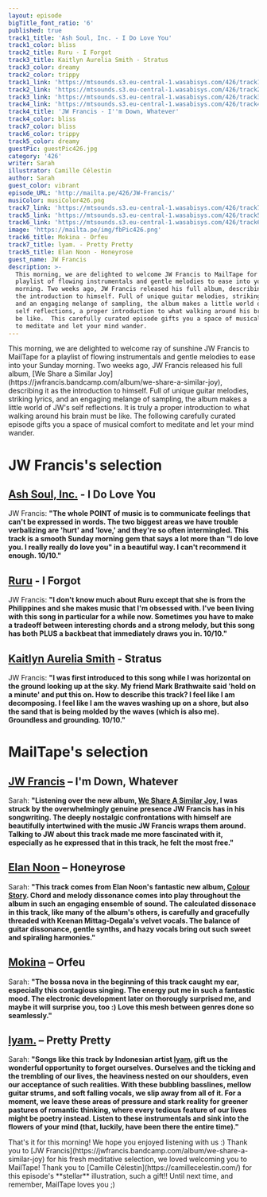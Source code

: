 ```yaml
---
layout: episode
bigTitle_font_ratio: '6'
published: true
track1_title: 'Ash Soul, Inc. - I Do Love You'
track1_color: bliss
track2_title: Ruru - I Forgot
track3_title: Kaitlyn Aurelia Smith - Stratus
track3_color: dreamy
track2_color: trippy
track1_link: 'https://mtsounds.s3.eu-central-1.wasabisys.com/426/track1.mp3'
track2_link: 'https://mtsounds.s3.eu-central-1.wasabisys.com/426/track2.mp3'
track3_link: 'https://mtsounds.s3.eu-central-1.wasabisys.com/426/track3.mp3'
track4_link: 'https://mtsounds.s3.eu-central-1.wasabisys.com/426/track4.mp3'
track4_title: 'JW Francis - I''m Down, Whatever'
track4_color: bliss
track7_color: bliss
track6_color: trippy
track5_color: dreamy
guestPic: guestPic426.jpg
category: '426'
writer: Sarah
illustrator: Camille Célestin
author: Sarah
guest_color: vibrant
episode_URL: 'http://mailta.pe/426/JW-Francis/'
musiColor: musiColor426.png
track7_link: 'https://mtsounds.s3.eu-central-1.wasabisys.com/426/track7.mp3'
track5_link: 'https://mtsounds.s3.eu-central-1.wasabisys.com/426/track5.mp3'
track6_link: 'https://mtsounds.s3.eu-central-1.wasabisys.com/426/track6.mp3'
image: 'https://mailta.pe/img/fbPic426.png'
track6_title: Mokina - Orfeu
track7_title: lyam. - Pretty Pretty
track5_title: Elan Noon - Honeyrose
guest_name: JW Francis
description: >-
  This morning, we are delighted to welcome JW Francis to MailTape for a
  playlist of flowing instrumentals and gentle melodies to ease into your Sunday
  morning. Two weeks ago, JW Francis released his full album, describing it as
  the introduction to himself. Full of unique guitar melodies, striking lyrics,
  and an engaging melange of sampling, the album makes a little world of JW's
  self reflections, a proper introduction to what walking around his brain must
  be like.  This carefully curated episode gifts you a space of musical comfort
  to meditate and let your mind wander.
---
```

<p id="introduction">This morning, we are delighted to welcome ray of sunshine JW Francis to MailTape for a playlist of flowing instrumentals and gentle melodies to ease into your Sunday morning. 
  Two weeks ago, JW Francis released his full album, [We Share a Similar Joy](https://jwfrancis.bandcamp.com/album/we-share-a-similar-joy), describing it as the introduction to himself. Full of unique guitar melodies, striking lyrics, and an engaging melange of sampling, the album makes a little world of JW's self reflections. It is truly a proper introduction to what walking around his brain must be like.  The following carefully curated episode gifts you a space of musical comfort to meditate and let your mind wander. 
</p>

# JW Francis's selection

## [Ash Soul, Inc.](http://www.numerogroup.com/d/ash-soul-inc-i-do-love-you) - I Do Love You
JW Francis: **"**The whole POINT of music is to communicate feelings that can't be expressed in words. The two biggest areas we have trouble verbalizing are 'hurt' and 'love,' and they're so often intermingled. This track is a smooth Sunday morning gem that says a lot more than "I do love you. I really really do love you" in a beautiful way. I can't recommend it enough. 10/10.**"**

## [Ruru](https://rutheday.bandcamp.com/) - I Forgot
JW Francis: **"**I don't know much about Ruru except that she is from the Philippines and she makes music that I'm obsessed with. I've been living with this song in particular for a while now. Sometimes you have to make a tradeoff between interesting chords and a strong melody, but this song has both PLUS a backbeat that immediately draws you in. 10/10.**"** 

## [Kaitlyn Aurelia Smith](https://kaitlynaureliasmith.bandcamp.com/) - Stratus
JW Francis: **"**I was first introduced to this song while I was horizontal on the ground looking up at the sky. My friend Mark Brathwaite said 'hold on a minute' and put this on. How to describe this track? I feel like I am decomposing. I feel like I am the waves washing up on a shore, but also the sand that is being molded by the waves (which is also me). Groundless and grounding. 10/10.**"**

# MailTape's selection

## [JW Francis](https://jwfrancis.bandcamp.com/album/we-share-a-similar-joy) – I'm Down, Whatever
Sarah: **"**Listening over the new album, [We Share A Similar Joy](https://jwfrancis.bandcamp.com/album/we-share-a-similar-joy), I was struck by the overwhelmingly genuine presence JW Francis has in his songwriting. The deeply nostalgic confrontations with himself are beautifully intertwined with the music JW Francis wraps them around. Talking to JW about this track made me more fascinated with it, especially as he expressed that in this track, he felt the most free.**"**

## [Elan Noon](https://elannoon.bandcamp.com/) – Honeyrose
Sarah: **"**This track comes from Elan Noon's fantastic new album, [Colour Story](https://elannoon.bandcamp.com/album/colour-story). Chord and melody dissonance comes into play throughout the album in such an engaging ensemble of sound. The calculated dissonace in this track, like many of the album's others, is carefully and gracefully threaded with Keenan Mittag-Degala's velvet vocals. The balance of guitar dissonance, gentle synths, and hazy vocals bring out such sweet and spiraling harmonies.**"**

## [Mokina](https://ladywray.bandcamp.com/) – Orfeu
Sarah: **"**The bossa nova in the beginning of this track caught my ear, especially this contagious singing. The energy put me in such a fantastic mood. The electronic development later on thorougly surprised me, and maybe it will surprise you, too :) Love this mesh between genres done so seamlessly.**"**

## [lyam.](https://exolympian.bandcamp.com/) – Pretty Pretty
Sarah: **"**Songs like this track by Indonesian artist [lyam.](https://gabegabetapes.bandcamp.com/track/oh-neverland) gift us the wonderful opportunity to forget ourselves. Ourselves and the ticking and the trembling of our lives, the heaviness nested on our shoulders, even our acceptance of such realities. With these bubbling basslines, mellow guitar strums, and soft falling vocals, we slip away from all of it. For a moment, we leave these areas of pressure and stark reality for greener pastures of romantic thinking, where every tedious feature of our lives might be poetry instead. Listen to these instrumentals and sink into the flowers of your mind (that, luckily, have been there the entire time).**"**

<p id="outroduction">That's it for this morning! We hope you enjoyed listening with us :) Thank you to [JW Francis](https://jwfrancis.bandcamp.com/album/we-share-a-similar-joy) for his fresh meditative selection, we loved welcoming you to MailTape! Thank you to [Camille Célestin](https://camillecelestin.com/) for this episode's **stellar** illustration, such a gift!! Until next time, and remember, MailTape loves you ;)</p>
